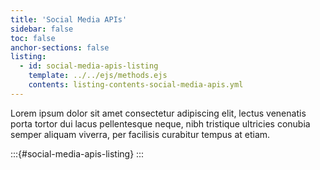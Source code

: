 ```yaml
---
title: 'Social Media APIs'
sidebar: false
toc: false
anchor-sections: false
listing:
  - id: social-media-apis-listing
    template: ../../ejs/methods.ejs
    contents: listing-contents-social-media-apis.yml
---
```


Lorem ipsum dolor sit amet consectetur adipiscing elit, lectus venenatis porta tortor dui lacus pellentesque neque, nibh tristique ultricies conubia semper aliquam viverra, per facilisis curabitur tempus at etiam.

:::{#social-media-apis-listing}
:::

